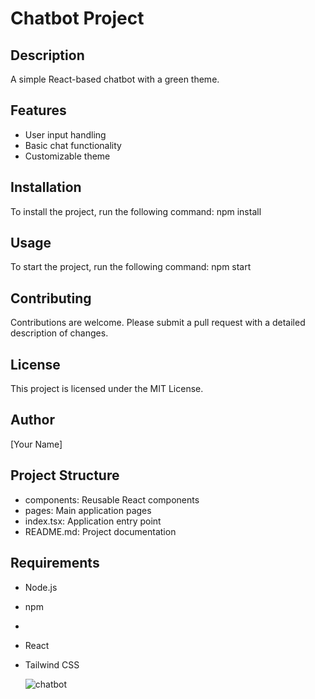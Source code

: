 # Chatbot Project

## Description
A simple React-based chatbot with a green theme.

## Features
- User input handling
- Basic chat functionality
- Customizable theme

## Installation
To install the project, run the following command:
npm install

## Usage
To start the project, run the following command:
npm start

## Contributing
Contributions are welcome. Please submit a pull request with a detailed description of changes.

## License
This project is licensed under the MIT License.

## Author
[Your Name]

## Project Structure
- components: Reusable React components
- pages: Main application pages
- index.tsx: Application entry point
- README.md: Project documentation

## Requirements
- Node.js
- npm
-
- React
- Tailwind CSS

  ![chatbot](https://github.com/user-attachments/assets/13a4a10f-6e82-4909-bf71-f1ec88b2e05a)







